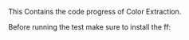 This Contains the code progress of Color Extraction.

Before running the test make sure to install the ff: 
